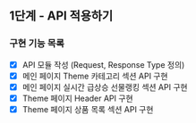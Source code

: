 ## 1단계 - API 적용하기

### 구현 기능 목록

- [x] API 모듈 작성 (Request, Response Type 정의)
- [x] 메인 페이지 Theme 카테고리 섹션 API 구현
- [x] 메인 페이지 실시간 급상승 선물랭킹 섹션 API 구현
- [x] Theme 페이지 Header API 구현
- [x] Theme 페이지 상품 목록 섹션 API 구현
